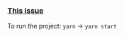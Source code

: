 ### [This issue](https://github.com/facebook/react/issues/18831)

To run the project:
`yarn` -> `yarn start`

